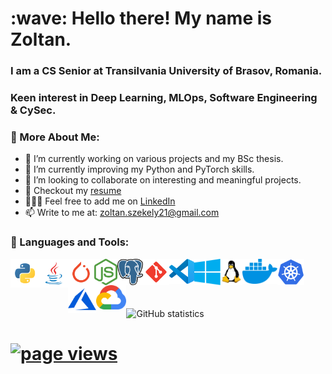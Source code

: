 <h1 align="left" id="readme-title">:wave: Hello there! My name is Zoltan.</h1> 
<h3 align="left">I am a CS Senior at Transilvania University of Brasov, Romania.</h3>
<h3 align="left">Keen interest in Deep Learning, MLOps, Software Engineering & CySec.</h3>

### 🧐 More About Me:

- 🔭 I’m currently working on various projects and my BSc thesis. 
- 🌱 I’m currently improving my Python and PyTorch skills. 
- 👯 I’m looking to collaborate on interesting and meaningful projects.
- 📝 Checkout my [resume](https://zoltanszekely21.github.io/ZoltanSzekelyCV/)
- 👨🏻‍💻 Feel free to add me on [LinkedIn](https://www.linkedin.com/in/zoltan-ioan-szekely/)
- 📫 Write to me at: zoltan.szekely21@gmail.com  


### 🔨 Languages and Tools:

<a href="https://www.python.org" target="_blank"> <img align="left" src="/assets/python.svg" alt="Python" height="46px"/> </a> 

<a href="https://www.java.com" target="_blank"><img align="left" alt="Java" height ="46px" src="/assets/java.svg"> </a>

<a href="https://pytorch.org/" target="_blank"> <img align="left" src="/assets/pytorch.svg" alt="PyTorch" height="42px"/> </a> 

<a href="https://nodejs.org" target="_blank"><img align="left" alt="Node.js" height ="42px" src="/assets/nodejs.svg"> </a>

<a href="https://www.postgresql.org/" target="_blank"> <img align="left" src="/assets/Postgresql.svg" alt="PostgreSQL" height="42px"/> </a> 

<a href="https://git-scm.com/" target="_blank"> <img align="left" src="/assets/git-scm.svg" alt="Git" height="42px"/> </a> 

<a href="https://code.visualstudio.com/" target="_blank"> <img align="left" src="/assets/vscode.svg" alt="Visual Studio Code" height="40px"/> </a> 

<a href="https://www.microsoft.com/en-us/windows-server" target="_blank"> <img align="left" src="/assets/windows.svg" alt="Windows" height="42px"/> </a> 

<a href="https://www.linux.org/" target="_blank"> <img align="left" src="/assets/linux.svg" alt="Linux" height="42px"/> </a>

<a href="https://www.docker.com/" target="_blank"> <img align="left" src="/assets/docker.svg" alt="Docker" height="40px"/> </a>

<a href="https://kubernetes.io/" target="_blank"> <img align="left" alt="Kubernetes" height ="42px"  src="/assets/k8.svg"> </a>

<a href="https://azure.microsoft.com/en-us/" target="_blank"> <img align="left" src="/assets/azure.svg" alt="Microsoft Azure" height="45px"/> </a>

<a href="https://cloud.google.com/" target="_blank"> <img align="left" src="/assets/gcp.svg" alt="Google Cloud Platform" height="39px"/> </a>  <br/>



<br>

<br>



![GitHub statistics](https://github-readme-stats.vercel.app/api?username=zoltanszekely21&theme=dark&show_icons=true)  
<h1 align="left"><a href="https://github.com/MacroPower/MacroPower"><img src="https://gpvc.arturio.dev/zoltanszekely21" alt="page views" /></h1>
